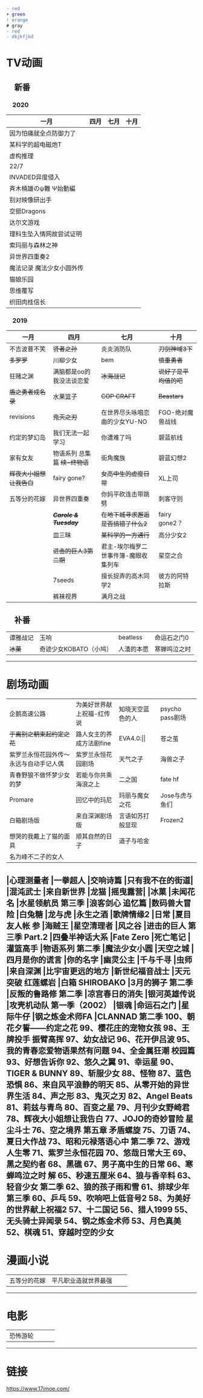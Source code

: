 ```diff
- red
+ green
! orange
# gray
- red
- dkjkfjkd

```
# TV动画
## &emsp;新番
### &emsp;2020

|一月 | 四月 | 七月 | 十月|
|---|---|---|---|
| 因为怕痛就全点防御力了 |  |  | |
|某科学的超电磁炮T |  |  | |
|虚构推理|
|22/7|
|INVADED异度侵入|
|斉木楠雄のψ難 Ψ始動編|
|别对映像研出手|
|空挺Dragons|
|达尔文游戏|
|理科生坠入情网故尝试证明|
|索玛丽与森林之神|
|异世界四重奏2|
|魔法记录 魔法少女小圆外传|
|猫娘乐园|
|思维覆写|
|织田肉桂信长|

### &emsp;2019

|一月 | 四月 | 七月 | 十月|
|---|---|---|---|
|不吉波普不笑 | ~~贤者之孙~~ | 炎炎消防队 | ~~刀剑神域3下~~|
|~~多罗罗~~ | 川柳少女 | bem | ~~慎重勇者~~|
|狂赌之渊 | 满脑都是oo的我没法谈恋爱 | ~~冰海战记~~ | ~~说好了是平均值的吧~~|
|~~盾之勇者成名录~~ | 水果篮子 | ~~COP CRAFT~~ | ~~Beastars~~|
|revisions | ~~鬼灭之刃~~ | 在世界尽头咏唱恋曲的少女YU-NO | FGO-绝对魔兽战线 |
|约定的梦幻岛 | 我们无法一起学习 | 你遭难了吗 | 碧蓝航线 |
|家有女友 | 物语系列 总集篇 ~~续-终物语~~ | 街角魔族 | 碧蓝幻想2 |
|~~辉夜大小姐想让我告白~~ | fairy gone? | ~~女高中生的虚度日常~~ | XL上司 |
|五等分的花嫁 | 异世界四重奏 | 你妈平砍连击带跳劈 | 刺客守则 |
| | ~~***Carole & Tuesday***~~ | ~~在地下城寻求邂逅是否搞错了什么2~~ | fairy gone2？ |
| | 皿三昧 | ~~某科学的一方通行~~ | 高分少女2 |
| | ~~进击的巨人3第二期~~ | 君主-埃尔梅罗二世事件簿-魔眼收集列车 | 星空之合 |
| | 7seeds | 擅长捉弄的高木同学2 | 彼方的阿特拉斯 |
| | 裤袜视界 | 满月之战 | |

## &emsp;补番
| | | | |
|---|---|---|---|
|谭雅战记| 玉响 | beatless| 命运石之门0|
|~~冰菓~~| 奇迹少女KOBATO（小鸠）| 人渣的本愿|寒蝉鸣泣之时|



---
# 剧场动画
| | | | |
|---|---|---|---|
| 企鹅高速公路 | 为美好世界献上祝福-红传说 | 知晓天空蓝色的人 | psycho pass剧场 |
| ~~于离别之朝束起约定之花~~ | 路人女主的养成方法剧fine | EVA4.0:\|\| | 苍之茧 |
|紫罗兰永恒花园外传～永远与自动手记人偶| 紫罗兰永恒花园剧场 | 天气之子| 海兽之子 | 
| 青春野狼不做怀梦少女的梦 | 若能与你共乘海浪之上 | 二之国 | fate hf |
|Promare|回忆中的玛尼|玛丽与魔女之花|Jose与虎与鱼们 |
|白箱剧场版|来自深渊剧场版|言语如苏打般显现| Frozen2|
|想哭的我戴上了猫的面具|顺其自然的日子|道子与哈金|
|名为峰不二子的女人|

|心理测量者
|一拳超人
|交响诗篇
|只有我不在的街道|
|混沌武士
|来自新世界
|龙猫
|摇曳露营|
|冰菓
|未闻花名
|水星领航员 第三季
|浪客剑心 追忆篇
|数码兽大冒险
|白兔糖
|龙与虎
|永生之酒
|歌牌情缘2
|日常
|夏目友人帐 参
|海贼王
|星空清理者
|风之谷
|进击的巨人 第三季 Part.2
|四叠半神话大系
|Fate Zero
|死亡笔记
|灌篮高手
|物语系列 第二季
|魔法少女小圆
|天空之城
|四月是你的谎言
|你的名字
|幽灵公主
|千与千寻
|虫师
|来自深渊
|比宇宙更远的地方
|新世纪福音战士
|天元突破 红莲螺岩
|白箱 SHIROBAKO
|3月的狮子 第二季
|反叛的鲁路修 第二季
|凉宫春日的消失
|银河英雄传说
|攻壳机动队 第一季（2002）
|银魂
|命运石之门
|星际牛仔
|钢之炼金术师FA
|CLANNAD 第二季
100、朝花夕誓——约定之花
99、樱花庄的宠物女孩
98、王牌投手 振臂高挥
97、幼女战记
96、花开伊吕波
95、我的青春恋爱物语果然有问题
94、全金属狂潮 校园篇
93、好想告诉你
92、悠久之翼
91、幸运星
90、TIGER & BUNNY
89、斩服少女
88、怪物
87、蓝色恐惧
86、来自风平浪静的明天
85、从零开始的异世界生活
84、声之形
83、鬼灭之刃
82、Angel Beats
81、莉兹与青鸟
80、百变之星
79、月刊少女野崎君
78、辉夜大小姐想让我告白
77、JOJO的奇妙冒险 星尘斗士
76、空之境界 第五章 矛盾螺旋
75、刀语
74、夏日大作战
73、昭和元禄落语心中 第二季
72、游戏人生零
71、紫罗兰永恒花园
70、悠哉日常大王
69、黑之契约者
68、黑礁
67、男子高中生的日常
66、寒蝉鸣泣之时 解
65、秒速五厘米
64、狼与香辛料
63、轻音少女 第二季
62、狼的孩子雨和雪
61、排球少年 第三季
60、乒乓
59、吹响吧上低音号2
58、为美好的世界献上祝福2
57、十二国记
56、猎人1999
55、无头骑士异闻录
54、钢之炼金术师
53、月色真美
52、棋魂
51、穿越时空的少女
---
# 漫画小说
| | | | |
|---|---|---|---|
| 五等分的花嫁 | 平凡职业造就世界最强 | | |
---
# 电影
| | | | |
|---|---|---|---|
| 恐怖游轮 | | | |
---
# 链接
https://www.17imoe.com/
